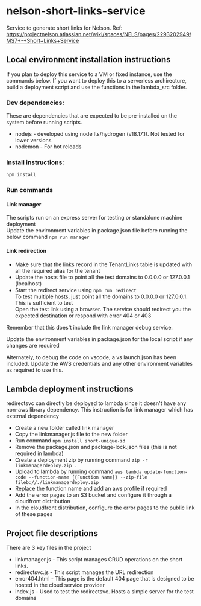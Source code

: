 # nelson-short-links-service
Service to generate short links for Nelson. Ref: https://projectnelson.atlassian.net/wiki/spaces/NELS/pages/2293202949/MS7+-+Short+Links+Service

## Local environment installation instructions
If you plan to deploy this service to a VM or fixed instance, use the commands below. If you want to deploy this to a serverless archirecture, build a deployment script and use the functions in the lambda_src folder.

### Dev dependencies:
These are dependencies that are expected to be pre-installed on the system before running scripts.
<ul>
<li>nodejs - developed using node lts/hydrogen (v18.17.1). Not tested for lower versions</li>
<li>nodemon - For hot reloads</li>
</ul>

### Install instructions:
<code>npm install</code>

### Run commands
#### Link manager
The scripts run on an express server for testing or standalone machine deployment<br>
Update the environment variables in package.json file before running the below command
<code>npm run manager</code>

#### Link redirection
<ul>
<li>Make sure that the links record in the TenantLinks table is updated with all the required alias for the tenant</li>
<li>Update the hosts file to point all the test domains to 0.0.0.0 or 127.0.0.1 (localhost)</li>
<li>Start the redirect service using 
<code>npm run redirect</code>
<br>To test multiple hosts, just point all the domains to 0.0.0.0 or 127.0.0.1. This is sufficient to test
</li>
</li>Open the test link using a browser. The service should redirect you the expected destination or respond with error 404 or 403
</ul>
Remember that this does't include the link manager debug service.

Update the environment variables in package.json for the local script if any changes are required

Alternately, to debug the code on vscode, a vs launch.json has been included. Update the AWS credentials and any other environment variables as required to use this.

## Lambda deployment instructions
redirectsvc can directly be deployed to lambda since it doesn't have any non-aws library dependency. This instruction is for link manager which has external dependency
- Create a new folder called link manager
- Copy the linkmanager.js file to the new folder
- Run command ```npm install short-unique-id```
- Remove the package.json and package-lock.json files (this is not required in lambda)
- Create a deployment zip by running command ```zip -r linkmanagerdeploy.zip .```
- Upload to lambda by running command ```aws lambda update-function-code --function-name {{Function Name}} --zip-file fileb://./linkmanagerdeploy.zip```
- Replace the function name and add an aws profile if required
- Add the error pages to an S3 bucket and configure it through a cloudfront distribution
- In the cloudfront distribution, configure the error pages to the public link of these pages

## Project file descriptions
There are 3 key files in the project
<ul>
    <li>linkmanager.js - This script manages CRUD operations on the short links. </li>
    <li>redirectsvc.js - This script manages the URL redirection </li>
    <li>error404.html - This page is the default 404 page that is designed to be hosted in the cloud service provider</li>
    <li>index.js - Used to test the redirectsvc. Hosts a simple server for the test domains </li>
</ul>